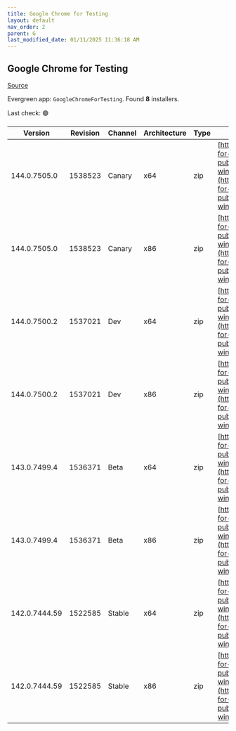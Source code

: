 ```yaml
---
title: Google Chrome for Testing
layout: default
nav_order: 2
parent: G
last_modified_date: 01/11/2025 11:36:18 AM
---
```


## Google Chrome for Testing

[Source](https://googlechromelabs.github.io/chrome-for-testing/)

Evergreen app: `GoogleChromeForTesting`. Found **8** installers.

Last check: 🟢

| Version       | Revision | Channel | Architecture | Type | URI                                                                                                                                                                                            |
| ------------- | -------- | ------- | ------------ | ---- | ---------------------------------------------------------------------------------------------------------------------------------------------------------------------------------------------- |
| 144.0.7505.0  | 1538523  | Canary  | x64          | zip  | [https://storage.googleapis.com/chrome-for-testing-public/144.0.7505.0/win64/chrome-win64.zip](https://storage.googleapis.com/chrome-for-testing-public/144.0.7505.0/win64/chrome-win64.zip)   |
| 144.0.7505.0  | 1538523  | Canary  | x86          | zip  | [https://storage.googleapis.com/chrome-for-testing-public/144.0.7505.0/win32/chrome-win32.zip](https://storage.googleapis.com/chrome-for-testing-public/144.0.7505.0/win32/chrome-win32.zip)   |
| 144.0.7500.2  | 1537021  | Dev     | x64          | zip  | [https://storage.googleapis.com/chrome-for-testing-public/144.0.7500.2/win64/chrome-win64.zip](https://storage.googleapis.com/chrome-for-testing-public/144.0.7500.2/win64/chrome-win64.zip)   |
| 144.0.7500.2  | 1537021  | Dev     | x86          | zip  | [https://storage.googleapis.com/chrome-for-testing-public/144.0.7500.2/win32/chrome-win32.zip](https://storage.googleapis.com/chrome-for-testing-public/144.0.7500.2/win32/chrome-win32.zip)   |
| 143.0.7499.4  | 1536371  | Beta    | x64          | zip  | [https://storage.googleapis.com/chrome-for-testing-public/143.0.7499.4/win64/chrome-win64.zip](https://storage.googleapis.com/chrome-for-testing-public/143.0.7499.4/win64/chrome-win64.zip)   |
| 143.0.7499.4  | 1536371  | Beta    | x86          | zip  | [https://storage.googleapis.com/chrome-for-testing-public/143.0.7499.4/win32/chrome-win32.zip](https://storage.googleapis.com/chrome-for-testing-public/143.0.7499.4/win32/chrome-win32.zip)   |
| 142.0.7444.59 | 1522585  | Stable  | x64          | zip  | [https://storage.googleapis.com/chrome-for-testing-public/142.0.7444.59/win64/chrome-win64.zip](https://storage.googleapis.com/chrome-for-testing-public/142.0.7444.59/win64/chrome-win64.zip) |
| 142.0.7444.59 | 1522585  | Stable  | x86          | zip  | [https://storage.googleapis.com/chrome-for-testing-public/142.0.7444.59/win32/chrome-win32.zip](https://storage.googleapis.com/chrome-for-testing-public/142.0.7444.59/win32/chrome-win32.zip) |
